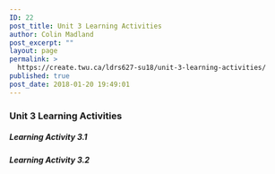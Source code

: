 ```yaml
---
ID: 22
post_title: Unit 3 Learning Activities
author: Colin Madland
post_excerpt: ""
layout: page
permalink: >
  https://create.twu.ca/ldrs627-su18/unit-3-learning-activities/
published: true
post_date: 2018-01-20 19:49:01
---
```

### Unit 3 Learning Activities

##### Learning Activity 3.1

##### Learning Activity 3.2